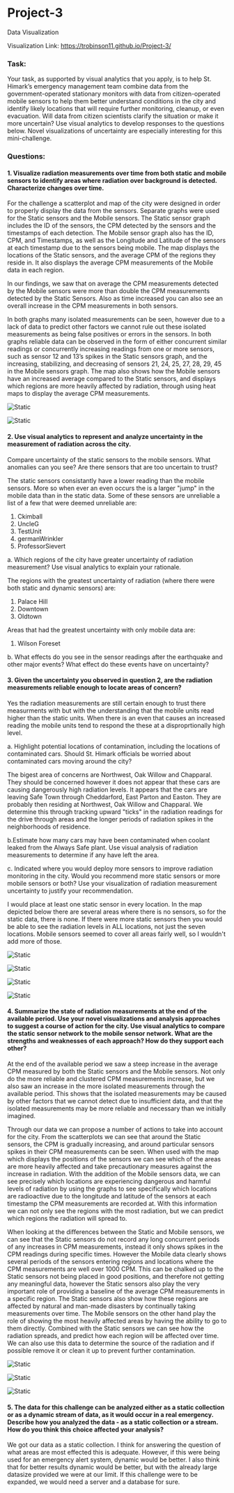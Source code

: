 # Project-3
Data Visualization

Visualization Link: https://trobinson11.github.io/Project-3/

### Task:

  Your task, as supported by visual analytics that you apply, is to help St. Himark’s emergency management team combine data from the government-operated stationary monitors with data from citizen-operated mobile sensors to help them better understand conditions in the city and identify likely locations that will require further monitoring, cleanup, or even evacuation. Will data from citizen scientists clarify the situation or make it more uncertain? Use visual analytics to develop responses to the questions below. Novel visualizations of uncertainty are especially interesting for this mini-challenge.

### Questions:
####   1. Visualize radiation measurements over time from both static and mobile sensors to identify areas where radiation over background is detected. Characterize changes over time.


For the challenge a scatterplot and map of the city were designed in order to properly display the data from the sensors. Separate graphs were used for the Static sensors and the Mobile sensors. The Static sensor graph includes the ID of the sensors, the CPM detected by the sensors and the timestamps of each detection. The Mobile sensor graph also has the ID, CPM, and Timestamps, as well as the Longitude and Latitude of the sensors at each timestamp due to the sensors being mobile. The map displays the locations of the Static sensors, and the average CPM of the regions they reside in. It also displays the average CPM measurements of the Mobile data in each region.

In our findings, we saw that on average the CPM measurements detected by the Mobile sensors were more than double the CPM measurements detected by the Static Sensors. Also as time increased you can also see an overall increase in the CPM measurements in both sensors. 

In both graphs many isolated measurements can be seen, however due to a lack of data to predict other factors we cannot rule out these isolated measurements as being false positives or errors in the sensors. In both graphs reliable data can be observed in the form of either concurrent similar readings or concurrently increasing readings from one or more sensors, such as sensor 12 and 13’s spikes in the Static sensors graph, and the increasing, stabilizing, and decreasing of sensors 21, 24, 25, 27, 28, 29, 45 in the Mobile sensors graph. The map also shows how the Mobile sensors have an increased average compared to the Static sensors, and displays which regions are more heavily affected by radiation, through using heat maps to display the average CPM measurements.

![Static](Static-Sensors.jpg)

![Static](Mobile-Sensors.png)


 ####  2. Use visual analytics to represent and analyze uncertainty in the measurement of radiation across the city.

   Compare uncertainty of the static sensors to the mobile sensors. What anomalies can you see? Are there sensors that are too uncertain to trust?
   
   The static sensors consistantly have a lower reading than the mobile sensors. More so when ever an even occurs the is a larger "jump" in the mobile data than in the static data. 
   Some of these sensors are unreliable a list of a few that were deemed unreliable are:
   1. Ckimball
   2. UncleG
   3. TestUnit
   4. germanWrinkler
   5. ProfessorSievert
   
   a. Which regions of the city have greater uncertainty of radiation measurement? Use visual analytics to explain your rationale.
   
   The regions with the greatest uncertainty of radiation (where there were both static and dynamic sensors) are:
   
   1. Palace Hill
   2. Downtown
   3. Oldtown
   
   Areas that had the greatest uncertainty with only mobile data are:
   1. Wilson Foreset
   
    
   b. What effects do you see in the sensor readings after the earthquake and other major events? What effect do these events have on uncertainty?

####   3. Given the uncertainty you observed in question 2, are the radiation measurements reliable enough to locate areas of concern?

   Yes the radiation measurements are still certain enough to trust there measurments with but with the understanding that the mobile units read higher than the static units.  When there is an even that causes an increased reading the mobile units tend to respond the these at a disproprtionally high level.

   a. Highlight potential locations of contamination, including the locations of contaminated cars. Should St. Himark officials be worried about contaminated cars moving around the city?
   
   The bigest area of concerns are Northwest, Oak Willow and Chapparal. They should be concerned however it does not appear that these cars are causing dangerously high radiation levels. It appears that the cars are leaving Safe Town through Cheddarford, East Parton and Easton. They are probably then residing at Northwest, Oak Willow and Chapparal. We determine this through tracking upward "ticks" in the radiation readings for the drive through areas and the longer periods of radiation spikes in the neighborhoods of residence.
   
   b.Estimate how many cars may have been contaminated when coolant leaked from the Always Safe plant. Use visual analysis of radiation measurements to determine if any have left the area.
   
   c. Indicated where you would deploy more sensors to improve radiation monitoring in the city. Would you recommend more static sensors or more mobile sensors or both? Use your visualization of radiation measurement uncertainty to justify your recommendation.


I would place at least one static sensor in every location. In the map depicted below there are several areas where there is no sensors, so for the static data, there is none. If there were more static sensors then you would be able to see the radiation levels in ALL locations, not just the seven locations. Mobile sensors seemed to cover all areas fairly well, so I wouldn't add more of those.

![Static](Static-avg.JPG)

![Static](Uncertainty-1.JPG)

![Static](Uncertainty-2.JPG)

![Static](Uncertainty-3.JPG)


####   4. Summarize the state of radiation measurements at the end of the available period. Use your novel visualizations and analysis approaches to suggest a course of action for the city. Use visual analytics to compare the static sensor network to the mobile sensor network. What are the strengths and weaknesses of each approach? How do they support each other?
   
   At the end of the available period we saw a steep increase in the average CPM measured by both the Static sensors and the Mobile sensors. Not only do the more reliable and clustered CPM measurements increase, but we also saw an increase in the more isolated measurements through the available period. This shows that the isolated measurements may be caused by other factors that we cannot detect due to insufficient data, and that the isolated measurements may be more reliable and necessary than we initially imagined. 
   
Through our data we can propose a number of actions to take into account for the city. From the scatterplots we can see that around the Static sensors, the CPM is gradually increasing, and around particular sensors spikes in their CPM measurements can be seen. When used with the map which displays the positions of the sensors we can see which of the areas are more heavily affected and take precautionary measures against the increase in radiation. With the addition of the Mobile sensors data, we can see precisely which locations are experiencing dangerous and harmful levels of radiation by using the graphs to see specifically which locations are radioactive due to the longitude and latitude of the sensors at each timestamp the CPM measurements are recorded at. With this information we can not only see the regions with the most radiation, but we can predict which regions the radiation will spread to.

When looking at the differences between the Static and Mobile sensors, we can see that the Static sensors do not record any long concurrent periods of any increases in CPM measurements, instead it only shows spikes in the CPM readings during specific times. However the Mobile data clearly shows several periods of the sensors entering regions and locations where the CPM measurements are well over 1000 CPM. This can be chalked up to the Static sensors not being placed in good positions, and therefore not getting any meaningful data, however the Static sensors also play the very important role of providing a baseline of the average CPM measurements in a specific region. The Static sensors also show how these regions are affected by natural and man-made disasters by continually taking measurements over time. The Mobile sensors on the other hand play the role of showing the most heavily affected areas by having the ability to go to them directly. Combined with the Static sensors we can see how the radiation spreads, and predict how each region will be affected over time. We can also use this data to determine the source of the radiation and if possible remove it or clean it up to prevent further contamination. 


![Static](Static-id.JPG)

![Static](Static-avg.JPG)

![Static](Mobile-avg.JPG)


####   5. The data for this challenge can be analyzed either as a static collection or as a dynamic stream of data, as it would occur in a real emergency. Describe how you analyzed the data - as a static collection or a stream. How do you think this choice affected your analysis?
   
   We got our data as a static collection. I think for answering the question of what areas are most effected this is adequate. However, if this were being used for an emergency alert system, dynamic would be better. I also think that for better results dynamic would be better, but with the already large datasize provided we were at our limit. If this challenge were to be expanded, we would need a server and a database for sure.

   




